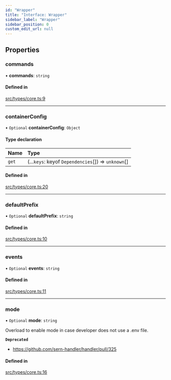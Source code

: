 ```yaml
---
id: "Wrapper"
title: "Interface: Wrapper"
sidebar_label: "Wrapper"
sidebar_position: 0
custom_edit_url: null
---
```


## Properties

### commands

• **commands**: `string`

#### Defined in

[src/types/core.ts:9](https://github.com/sern-handler/handler/blob/b0399f9/src/types/core.ts#L9)

___

### containerConfig

• `Optional` **containerConfig**: `Object`

#### Type declaration

| Name | Type |
| :------ | :------ |
| `get` | (...`keys`: keyof `Dependencies`[]) => `unknown`[] |

#### Defined in

[src/types/core.ts:20](https://github.com/sern-handler/handler/blob/b0399f9/src/types/core.ts#L20)

___

### defaultPrefix

• `Optional` **defaultPrefix**: `string`

#### Defined in

[src/types/core.ts:10](https://github.com/sern-handler/handler/blob/b0399f9/src/types/core.ts#L10)

___

### events

• `Optional` **events**: `string`

#### Defined in

[src/types/core.ts:11](https://github.com/sern-handler/handler/blob/b0399f9/src/types/core.ts#L11)

___

### mode

• `Optional` **mode**: `string`

Overload to enable mode in case developer does not use a .env file.

**`Deprecated`**

- https://github.com/sern-handler/handler/pull/325

#### Defined in

[src/types/core.ts:16](https://github.com/sern-handler/handler/blob/b0399f9/src/types/core.ts#L16)
